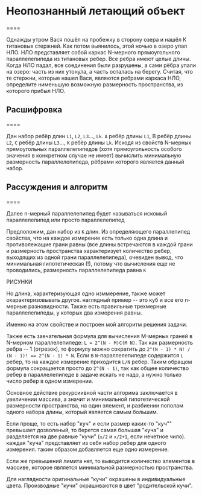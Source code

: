 # Неопознанный летающий объект 
====

Однажды утром Вася пошёл на пробежку в сторону озера и нашёл К титановых стержней. Как потом выянилось, этой ночью в озеро упал НЛО. НЛО представляет собой каркас N-мерного прямоугольного параллелепипеда из титановых ребер. Все ребра имеют целые длины. Когда НЛО падал, все соединения были разрушены, а сами рёбра упали на озеро: часть из них утонула, а часть осталась на берегу. 
Считая, что те стержни, которые нашел Вася, являются ребрами каркаса НЛО, определите нименьшую возможную размерность пространства, из которого прибыл НЛО.

## Расшифровка
====

Дан набор ребёр длин `L1`, `L2`, `L3`..., `Lk`. `A` ребёр длины `L1`, B ребёр длины `L2`, `C` ребёр длины `L3`..., `K` ребёр длины `Lk`. Исходя из свойств N-мерных прямоугольных параллелепипедов (хотя прямоугольность особого значения в конкретном случае не имеет) вычислить минимальную размерность параллелепипеда, рёбрами которого является данный набор.

## Рассуждения и алгоритм
==== 

Далее n-мерный параллелепипед будет называться искомый параллелепипед или просто параллелепипед 

Предположим, дан набор из `К` длин. Из определяющего параллепипед свойства, что на каждое измерение есть только одна длина и противолежащие грани равны (все длины встречаются в каждой грани и размерность пространства характеризует количество ребер, выходящих из одной грани параллелепипеда), очевиден вывод, что минимальная гипотетическая (!), потому что вычисления еще не проводились, размерность параллелепипеда равна `К`

РИСУНКИ 

Но длина, характеризующая одно изммерение, также может охарактеризовывать другое. наглядный пример -- это куб и все его n-мерные разновидности. Также есть правильные трехмерные параллелепипеды, у которых два измерения равны. 

Именно на этом свойстве и построен мой алгоритм решения задачи. 

Также есть заечательная формула для вычисления M-мерных граней в N-мерном параллелепипеде: `L = 2^(N - M)C(M N)`. Так как размерность ребра -- 1 (отрезок), то формулу можно сократить до `2^(N - 1) * N! / (N - 1)! == 2^(N - 1) * N`.
Если в `N`-параллелепипеде содержится `L` ребер, то на каждое измерение приходится `L/N` ребер.
Таким обращом формула сокращается просто до `2^(N - 1)`, так как общее количество ребер в параллелепипеде в задаче искать не надо, а нужно только число ребер в одном измерении. 

Основное действие рекурсиивной части алгорима заключается в увеличении массива, а значит и минимальной гипотетической размерности пространства, на один элемент, и разбиении пополам одного набора длины, который является самым большим. 

Если проще, то есть набор "куч" и если размер каких-то "куч"" превышает дозволеный, то берется самая большая "куча" и разделяется на две равные "кучи" (`x/2` и `x/2+1`, если нечетное чило). каждая "куча" представляет из себя набор ребер для одного измерения. таким образом добавляется еще одно измерение. 

Если же превышений лимита нет, то выводится количество элементов в массиве, которое является минимальной размерностью пространства. 

Для наглядности оригинальные "кучи" окрашены в индивидуальные цвета. Производные "кучи" окрашиваются в цвет "родительской кучи".













